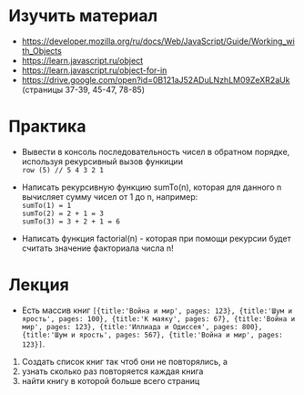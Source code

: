 ﻿# Изучить материал

* https://developer.mozilla.org/ru/docs/Web/JavaScript/Guide/Working_with_Objects
* https://learn.javascript.ru/object
* https://learn.javascript.ru/object-for-in
* https://drive.google.com/open?id=0B121aJ52ADuLNzhLM09ZeXR2aUk (страницы 37-39, 45-47, 78-85)

# Практика

 * Вывести в консоль последовательность чисел в обратном порядке, используя рекурсивный вызов функиции<br/>
  `row (5) // 5 4 3 2 1`

  * Написать рекурсивную функцию  sumTo(n), которая для данного n вычисляет сумму чисел от 1 до n, например:<br/>
  `sumTo(1) = 1` <br/>
  `sumTo(2) = 2 + 1 = 3` <br/>
  `sumTo(3) = 3 + 2 + 1 = 6` <br/>

 * Написать функция factorial(n) - которая при помощи рекурсии будет считать значение факториала числа n!


 # Лекция
 
 * Есть массив книг `[{title:'Вой­на и мир', pages: 123}, {title:'Шум и ярость', pages: 100}, {title:'К мая­ку', pages: 67}, {title:'Вой­на и мир', pages: 123}, {title:'Илли­а­да и Одис­сея', pages: 800},  {title:'Шум и ярость', pages: 567}, {title:'Вой­на и мир', pages: 123}]`.
  1. Создать список книг так чтоб они не повторялись, а 
  2. узнать сколько раз повторяется каждая книга
  2. найти книгу в которой больше всего страниц
